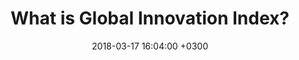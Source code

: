 ---
layout: post
title:  What is Global Innovation Index?
date:   2018-03-17 16:04:00 +0300
image:  gii-banner.png
tags:   Data-Visualization
involvement: I worked on a team of 3 developers/designers to build this data viz for the course INFO 3300 Data-Driven Web Applications
tools: Sketch, d3.js
challenge: We aimed to create three **static** data visualizations that communicated the relationship between political regime and a nation's capacity for innovation. 
outcome: View the final project <a href="/nojekyll/GII/GIIDataViz-index.html">here</a>.
description: I worked on a team of 3 developers/designers to build this data viz for the course INFO 3300 Data-Driven Web Applications. We aimed to create three static data visualizations that communicated the relationship between political regime and a nation's capacity for innovation. 
---